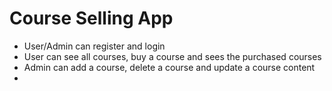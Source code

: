 # Course Selling App

- User/Admin can register and login
- User can see all courses, buy a course and sees the purchased courses
- Admin can add a course, delete a course and update a course content
- 
